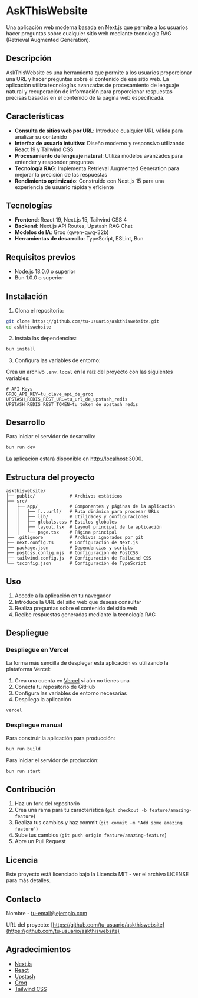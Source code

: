 # AskThisWebsite

Una aplicación web moderna basada en Next.js que permite a los usuarios hacer preguntas sobre cualquier sitio web mediante tecnología RAG (Retrieval Augmented Generation).

## Descripción

AskThisWebsite es una herramienta que permite a los usuarios proporcionar una URL y hacer preguntas sobre el contenido de ese sitio web. La aplicación utiliza tecnologías avanzadas de procesamiento de lenguaje natural y recuperación de información para proporcionar respuestas precisas basadas en el contenido de la página web especificada.

## Características

- **Consulta de sitios web por URL**: Introduce cualquier URL válida para analizar su contenido
- **Interfaz de usuario intuitiva**: Diseño moderno y responsivo utilizando React 19 y Tailwind CSS
- **Procesamiento de lenguaje natural**: Utiliza modelos avanzados para entender y responder preguntas
- **Tecnología RAG**: Implementa Retrieval Augmented Generation para mejorar la precisión de las respuestas
- **Rendimiento optimizado**: Construido con Next.js 15 para una experiencia de usuario rápida y eficiente

## Tecnologías

- **Frontend**: React 19, Next.js 15, Tailwind CSS 4
- **Backend**: Next.js API Routes, Upstash RAG Chat
- **Modelos de IA**: Groq (qwen-qwq-32b)
- **Herramientas de desarrollo**: TypeScript, ESLint, Bun

## Requisitos previos

- Node.js 18.0.0 o superior
- Bun 1.0.0 o superior

## Instalación

1. Clona el repositorio:

```bash
git clone https://github.com/tu-usuario/askthiswebsite.git
cd askthiswebsite
```

2. Instala las dependencias:

```bash
bun install
```

3. Configura las variables de entorno:

Crea un archivo `.env.local` en la raíz del proyecto con las siguientes variables:

```
# API Keys
GROQ_API_KEY=tu_clave_api_de_groq
UPSTASH_REDIS_REST_URL=tu_url_de_upstash_redis
UPSTASH_REDIS_REST_TOKEN=tu_token_de_upstash_redis
```

## Desarrollo

Para iniciar el servidor de desarrollo:

```bash
bun run dev
```

La aplicación estará disponible en [http://localhost:3000](http://localhost:3000).

## Estructura del proyecto

```
askthiswebsite/
├── public/             # Archivos estáticos
├── src/
│   ├── app/            # Componentes y páginas de la aplicación
│   │   ├── [...url]/   # Ruta dinámica para procesar URLs
│   │   ├── lib/        # Utilidades y configuraciones
│   │   ├── globals.css # Estilos globales
│   │   ├── layout.tsx  # Layout principal de la aplicación
│   │   └── page.tsx    # Página principal
├── .gitignore          # Archivos ignorados por git
├── next.config.ts      # Configuración de Next.js
├── package.json        # Dependencias y scripts
├── postcss.config.mjs  # Configuración de PostCSS
├── tailwind.config.js  # Configuración de Tailwind CSS
└── tsconfig.json       # Configuración de TypeScript
```

## Uso

1. Accede a la aplicación en tu navegador
2. Introduce la URL del sitio web que deseas consultar
3. Realiza preguntas sobre el contenido del sitio web
4. Recibe respuestas generadas mediante la tecnología RAG

## Despliegue

### Despliegue en Vercel

La forma más sencilla de desplegar esta aplicación es utilizando la plataforma Vercel:

1. Crea una cuenta en [Vercel](https://vercel.com) si aún no tienes una
2. Conecta tu repositorio de GitHub
3. Configura las variables de entorno necesarias
4. Despliega la aplicación

```bash
vercel
```

### Despliegue manual

Para construir la aplicación para producción:

```bash
bun run build
```

Para iniciar el servidor de producción:

```bash
bun run start
```

## Contribución

1. Haz un fork del repositorio
2. Crea una rama para tu característica (`git checkout -b feature/amazing-feature`)
3. Realiza tus cambios y haz commit (`git commit -m 'Add some amazing feature'`)
4. Sube tus cambios (`git push origin feature/amazing-feature`)
5. Abre un Pull Request

## Licencia

Este proyecto está licenciado bajo la Licencia MIT - ver el archivo LICENSE para más detalles.

## Contacto

Nombre - [tu-email@ejemplo.com](mailto:tu-email@ejemplo.com)

URL del proyecto: [https://github.com/tu-usuario/askthiswebsite](https://github.com/tu-usuario/askthiswebsite)

## Agradecimientos

- [Next.js](https://nextjs.org/)
- [React](https://reactjs.org/)
- [Upstash](https://upstash.com/)
- [Groq](https://groq.com/)
- [Tailwind CSS](https://tailwindcss.com/)
